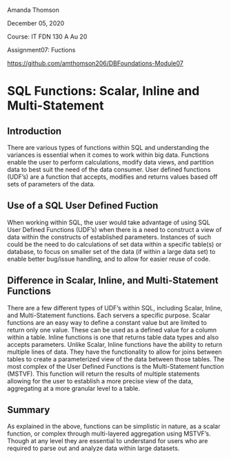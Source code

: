 Amanda Thomson

December 05, 2020

Course: IT FDN 130 A Au 20

Assignment07: Fuctions

https://github.com/amthomson206/DBFoundations-Module07

# **SQL Functions: Scalar, Inline and Multi-Statement**

## Introduction

There are various types of functions within SQL and understanding the variances is essential when it comes to work within big data.  Functions enable the user to perform calculations, modify data views, and partition data to best suit the need of the data consumer.   User defined functions (UDF’s) are a function that accepts, modifies and returns values based off sets of parameters of the data.  

## Use of a SQL User Defined Fuction

When working within SQL, the user would take advantage of using SQL User Defined Functions (UDF’s) when there is a need to construct a view of data within the constructs of established parameters.  Instances of such could be the need to do calculations of set data within a specific table(s) or database, to focus on smaller set of the data (if within a large data set) to enable better bug/issue handling, and to allow for easier reuse of code.   

## Difference in Scalar, Inline, and Multi-Statement Functions

There are a few different types of UDF’s within SQL, including Scalar, Inline, and Multi-Statement functions.  Each servers a specific purpose.  Scalar functions are an easy way to define a constant value but are limited to return only one value.  These can be used as a defined value for a column within a table.   Inline functions is one that returns table data types and also accepts parameters.  Unlike Scalar, Inline functions have the ability to return multiple lines of data.  They have the functionality to allow for joins between tables to create a parameterized view of the data between those tables.    The most complex of the User Defined Functions is the Multi-Statement function (MSTVF).  This function will return the results of multiple statements allowing for the user to establish a more precise view of the data, aggregating at a more granular level to a table.     

## Summary

As explained in the above, functions can be simplistic in nature, as a scalar function, or complex through multi-layered aggregation using MSTVF’s. Though at any level they are essential to understand for users who are required to parse out and analyze data within large datasets.  
